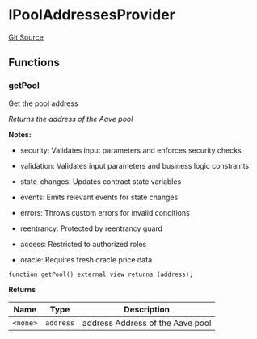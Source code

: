 # IPoolAddressesProvider
[Git Source](https://github.com/Quantillon-Labs/smart-contracts/quantillon-protocol/blob/c3c08d7ad21ffdd5c00645d8840af657fea66c21/src/core/vaults/AaveVault.sol)


## Functions
### getPool

Get the pool address

*Returns the address of the Aave pool*

**Notes:**
- security: Validates input parameters and enforces security checks

- validation: Validates input parameters and business logic constraints

- state-changes: Updates contract state variables

- events: Emits relevant events for state changes

- errors: Throws custom errors for invalid conditions

- reentrancy: Protected by reentrancy guard

- access: Restricted to authorized roles

- oracle: Requires fresh oracle price data


```solidity
function getPool() external view returns (address);
```
**Returns**

|Name|Type|Description|
|----|----|-----------|
|`<none>`|`address`|address Address of the Aave pool|


